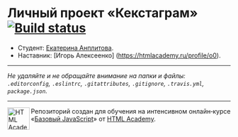 # Личный проект «Кекстаграм» [![Build status][travis-image]][travis-url]

* Студент: [Екатерина Анплитова](https://up.htmlacademy.ru/javascript/9/user/82969).
* Наставник: [Игорь Алексеенко] (https://htmlacademy.ru/profile/o0).

---

_Не удаляйте и не обращайте внимание на папки и файлы:_<br>
_`.editorconfig`, `.eslintrc`, `.gitattributes`, `.gitignore`, `.travis.yml`, `package.json`._

---

<a href="https://htmlacademy.ru/intensive/javascript"><img align="left" width="50" height="50" title="HTML Academy" src="https://up.htmlacademy.ru/static/img/intensive/javascript/logo-for-github.svg"></a>

Репозиторий создан для обучения на интенсивном онлайн‑курсе «[Базовый JavaScript](https://htmlacademy.ru/intensive/javascript)» от [HTML Academy](https://htmlacademy.ru).

[travis-image]: https://travis-ci.org/htmlacademy-javascript/82969-kekstagram.svg?branch=master
[travis-url]: https://travis-ci.org/htmlacademy-javascript/82969-kekstagram
